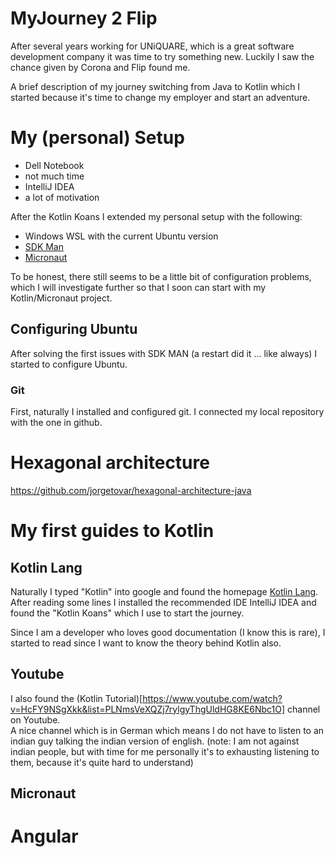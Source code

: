 # MyJourney 2 Flip
After several years working for UNiQUARE, which is a great software development company it was time to try something new.
Luckily I saw the chance given by Corona and Flip found me.

A brief description of my journey switching from Java to Kotlin which I started because it's time to change my employer and start an adventure.

# My (personal) Setup
- Dell Notebook
- not much time
- IntelliJ IDEA
- a lot of motivation

After the Kotlin Koans I extended my personal setup with the following:
- Windows WSL with the current Ubuntu version
- [SDK Man](https://sdkman.io/)
- [Micronaut](https://micronaut.io/)

To be honest, there still seems to be a little bit of configuration problems, which I will investigate further so that I soon can start with my Kotlin/Micronaut project. 
## Configuring Ubuntu
After solving the first issues with SDK MAN (a restart did it ... like always) I started to configure Ubuntu.   
### Git
First, naturally I installed and configured git. 
I connected my local repository with the one in github.

# Hexagonal architecture
https://github.com/jorgetovar/hexagonal-architecture-java

# My first guides to Kotlin
## Kotlin Lang
Naturally I typed "Kotlin" into google and found the homepage [Kotlin Lang](https://kotlinlang.org).   
After reading some lines I installed the recommended IDE IntelliJ IDEA and found the "Kotlin Koans" which I use to start the journey.

Since I am a developer who loves good documentation (I know this is rare), I started to read since I want to know the theory behind Kotlin also.

## Youtube
I also found the (Kotlin Tutorial)[https://www.youtube.com/watch?v=HcFY9NSgXkk&list=PLNmsVeXQZj7rylgyThgUldHG8KE6Nbc1O] channel on Youtube.  
A nice channel which is in German which means I do not have to listen to an indian guy talking the indian version of english. (note: I am not against indian people, but with time for me personally it's to exhausting listening to them, because it's quite hard to understand)

## Micronaut

# Angular


